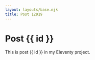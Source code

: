 ```yaml
---
layout: layouts/base.njk
title: Post 12919
---
```


# Post {{ id }}

This is post {{ id }} in my Eleventy project.
